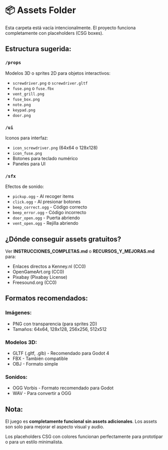 # 📦 Assets Folder

Esta carpeta está vacía intencionalmente. El proyecto funciona completamente con placeholders (CSG boxes).

## Estructura sugerida:

### `/props`
Modelos 3D o sprites 2D para objetos interactivos:
- `screwdriver.png` o `screwdriver.gltf`
- `fuse.png` o `fuse.fbx`
- `vent_grill.png`
- `fuse_box.png`
- `note.png`
- `keypad.png`
- `door.png`

### `/ui`
Iconos para interfaz:
- `icon_screwdriver.png` (64x64 o 128x128)
- `icon_fuse.png`
- Botones para teclado numérico
- Paneles para UI

### `/sfx`
Efectos de sonido:
- `pickup.ogg` - Al recoger items
- `click.ogg` - Al presionar botones
- `beep_correct.ogg` - Código correcto
- `beep_error.ogg` - Código incorrecto
- `door_open.ogg` - Puerta abriendo
- `vent_open.ogg` - Rejilla abriendo

## ¿Dónde conseguir assets gratuitos?

Ver **INSTRUCCIONES_COMPLETAS.md** o **RECURSOS_Y_MEJORAS.md** para:
- Enlaces directos a Kenney.nl (CC0)
- OpenGameArt.org (CC0)
- Pixabay (Pixabay License)
- Freesound.org (CC0)

## Formatos recomendados:

### Imágenes:
- PNG con transparencia (para sprites 2D)
- Tamaños: 64x64, 128x128, 256x256, 512x512

### Modelos 3D:
- GLTF (.gltf, .glb) - Recomendado para Godot 4
- FBX - También compatible
- OBJ - Formato simple

### Sonidos:
- OGG Vorbis - Formato recomendado para Godot
- WAV - Para convertir a OGG

## Nota:

El juego es **completamente funcional sin assets adicionales**. Los assets son solo para mejorar el aspecto visual y audio.

Los placeholders CSG con colores funcionan perfectamente para prototipar o para un estilo minimalista.
